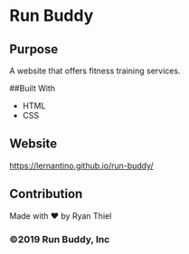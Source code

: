 # Run Buddy

## Purpose 
A website that offers fitness training services.

##Built With
* HTML
* CSS

## Website
https://lernantino.github.io/run-buddy/

## Contribution 
Made with ❤️ by Ryan Thiel

### ©️2019 Run Buddy, Inc
